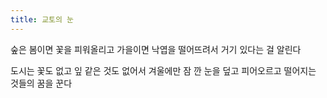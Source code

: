 ```yaml
---
title: 교토의 눈
---
```


숲은 봄이면 꽃을
피워올리고
가을이면 낙엽을
떨어뜨려서
거기 있다는 걸 알린다

도시는 꽃도 없고
잎 같은 것도 없어서
겨울에만
잠 깐 눈을 덮고
피어오르고 떨어지는 것들의 꿈을 꾼다
